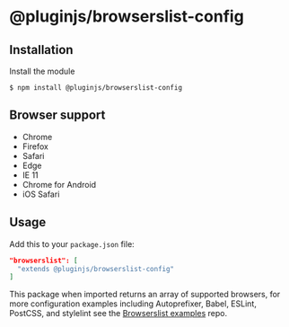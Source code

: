 # @pluginjs/browserslist-config

## Installation

Install the module

```shell
$ npm install @pluginjs/browserslist-config
```

## Browser support

* Chrome
* Firefox
* Safari
* Edge
* IE 11
* Chrome for Android
* iOS Safari

## Usage

Add this to your `package.json` file:

```json
"browserslist": [
  "extends @pluginjs/browserslist-config"
]
```

This package when imported returns an array of supported browsers, for more configuration examples including Autoprefixer, Babel, ESLint, PostCSS, and stylelint see the [Browserslist examples](https://github.com/ai/browserslist-example#browserslist-example) repo.